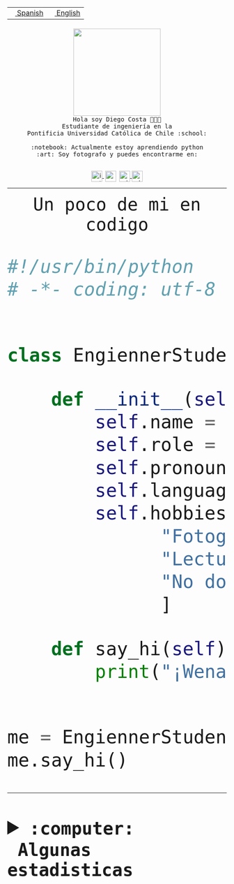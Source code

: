 <table border="0"  align="right">
 <tr><td><a href="README.md"><img src="https://upload.wikimedia.org/wikipedia/commons/thumb/8/89/Bandera_de_Espa%C3%B1a.svg/1200px-Bandera_de_Espa%C3%B1a.svg.png" height="10"> Spanish</a></td>
 <td><a href="README.en.md"><img src="https://upload.wikimedia.org/wikipedia/commons/a/a4/Flag_of_the_United_States.svg" height="10"> English</a></td></tr>
</table><br><br><br>


<p align="center">
  <img src="https://github.com/diegocostares/diegocostares/blob/main/Images/aaa2.gif?raw=true" height="200px">
  <br><samp>
    Hola soy Diego Costa 👨🏻‍💻<br>
    Estudiante de ingeniería en la <br>
    Pontificia Universidad Católica de Chile :school:<br>
  <br>
    :notebook: Actualmente estoy aprendiendo python <br>
    :art: Soy fotografo y puedes encontrarme en: <br>
  <br></samp>
  
</p>

<p align="center">
   <a href="https://instagram.com/diegocosta_no" target="blank">
    <img 
    align="center" src="https://cdn.jsdelivr.net/npm/simple-icons@3.0.1/icons/instagram.svg" alt="instagram" height="25px" width="25px" />
  </a>
  <a style="border: 3px solid; color: white;"href="https://t.me/diegocosta_no" target="blank">
  <img
  align="center" alt="Telegram" width="25px" src="https://icons-for-free.com/iconfiles/png/512/Telegram-1324888767380505522.png" />
</a>
<a href="https://api.whatsapp.com/send?phone=56971897835&text=Hola!" target="blank">
  <img
  align="center" alt="wtsp" width="25px" src="https://img.icons8.com/pastel-glyph/2x/whatsapp--v2.png" />
</a>
<a href="https://www.linkedin.com/in/diego-costa-786249213/" target="blank">
  <img
  align="center" alt="wtsp" width="25px" src="https://img.icons8.com/metro/452/linkedin.png" />
</a>

  </a>
</p>

---


<p align="center"><font size="25"><samp>Un poco de mi en codigo</samp></front></p>


```python
#!/usr/bin/python
# -*- coding: utf-8 -*-


class EngiennerStudent:

    def __init__(self):
        self.name = "Diego Costa"
        self.role = "Estudiante"
        self.pronouns = "he/him"
        self.language_spoken = ["es_CL", "en_US"]
        self.hobbies = [
              "Fotografia",
              "Lectura",
              "No dormir",
              ]

    def say_hi(self):
        print("¡Wena mundo!")


me = EngiennerStudent()
me.say_hi()
```
---
<details>
  <summary><b><samp>:computer: &nbsp;Algunas estadisticas</samp></b></summary>
  <br/></p>

<!--START_SECTION:waka-->
![Code Time](http://img.shields.io/badge/Code%20Time-682%20hrs%2048%20mins-blue)

**Soy nocturno 🦉** 

```text
🌞 Mañana     7 commits      ░░░░░░░░░░░░░░░░░░░░░░░░░   1.3% 
🌆 Día        181 commits    ████████░░░░░░░░░░░░░░░░░   33.58% 
🌃 Tarde      214 commits    ██████████░░░░░░░░░░░░░░░   39.7% 
🌙 Noche      137 commits    ██████░░░░░░░░░░░░░░░░░░░   25.42%

```
📅 **Soy más productivo los Miércoles** 

```text
Lunes        52 commits     ██░░░░░░░░░░░░░░░░░░░░░░░   9.65% 
Martes       68 commits     ███░░░░░░░░░░░░░░░░░░░░░░   12.62% 
Miércoles    132 commits    ██████░░░░░░░░░░░░░░░░░░░   24.49% 
Jueves       63 commits     ███░░░░░░░░░░░░░░░░░░░░░░   11.69% 
Viernes      52 commits     ██░░░░░░░░░░░░░░░░░░░░░░░   9.65% 
Sábado       71 commits     ███░░░░░░░░░░░░░░░░░░░░░░   13.17% 
Domingo      101 commits    ████░░░░░░░░░░░░░░░░░░░░░   18.74%

```


📊 **Esta semana me dediqué a** 

```text
🐱‍💻 Proyectos: 
login_MP                 6 hrs 56 mins       ██████████████░░░░░░░░░░░   57.92% 
WEB-perfiles             3 hrs 19 mins       ███████░░░░░░░░░░░░░░░░░░   27.73% 
private-test             1 hr 37 mins        ███░░░░░░░░░░░░░░░░░░░░░░   13.64% 
Oneconverter             3 mins              ░░░░░░░░░░░░░░░░░░░░░░░░░   0.55% 
latex-templates          1 min               ░░░░░░░░░░░░░░░░░░░░░░░░░   0.16%

```


 Last Updated on 08/10/2022 14:30:00 UTC
<!--END_SECTION:waka-->
  
  

<p align="center"> <img src="https://github-readme-stats.vercel.app/api?username=diegocostares&show_icons=true&theme=ayu-mirage" alt="abhisheknaiidu" /></p>
 
</details>
